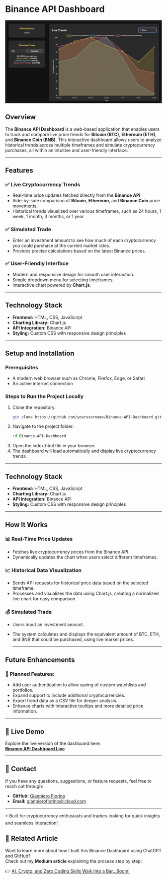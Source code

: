 # Binance API Dashboard

![Binance API Dashboard](images/Dashboard.png)

## Overview
The **Binance API Dashboard** is a web-based application that enables users to track and compare live price trends for **Bitcoin (BTC)**, **Ethereum (ETH)**, and **Binance Coin (BNB)**. This interactive dashboard allows users to analyze historical trends across multiple timeframes and simulate cryptocurrency purchases, all within an intuitive and user-friendly interface.

---

## Features

### ✅ **Live Cryptocurrency Trends**
- Real-time price updates fetched directly from the **Binance API**.
- Side-by-side comparison of **Bitcoin**, **Ethereum**, and **Binance Coin** price movements.
- Historical trends visualized over various timeframes, such as 24 hours, 1 week, 1 month, 3 months, or 1 year.

### ✅ **Simulated Trade**
- Enter an investment amount to see how much of each cryptocurrency you could purchase at the current market rates.
- Provides precise calculations based on the latest Binance prices.

### ✅ **User-Friendly Interface**
- Modern and responsive design for smooth user interaction.
- Simple dropdown menu for selecting timeframes.
- Interactive chart powered by **Chart.js**.

---

## Technology Stack
- **Frontend:** HTML, CSS, JavaScript
- **Charting Library:** Chart.js
- **API Integration:** Binance API
- **Styling:** Custom CSS with responsive design principles

---

## Setup and Installation

### Prerequisites
- A modern web browser such as Chrome, Firefox, Edge, or Safari
- An active internet connection

### Steps to Run the Project Locally
1. Clone the repository:
   ```bash
   git clone https://github.com/yourusername/Binance-API-Dashboard.git```
   
2. Navigate to the project folder:
    ```bash
    cd Binance-API-Dashboard
    ```
3. Open the index.html file in your browser.
4. The dashboard will load automatically and display live cryptocurrency trends.

 ---

## Technology Stack
- **Frontend:** HTML, CSS, JavaScript
- **Charting Library:** Chart.js
- **API Integration:** Binance API
- **Styling:** Custom CSS with responsive design principles

---

## How It Works

### 📊 Real-Time Price Updates
- Fetches live cryptocurrency prices from the Binance API.
- Dynamically updates the chart when users select different timeframes.
  
### 📈 Historical Data Visualization
- Sends API requests for historical price data based on the selected timeframe.
- Processes and visualizes the data using Chart.js, creating a normalized line chart for easy comparison.
  
### 💰 Simulated Trade
- Users input an investment amount.
- The system calculates and displays the equivalent amount of BTC, ETH, and BNB that could be purchased, using live market prices.
  
  ---
  
## Future Enhancements
### 🚀 Planned Features:

- Add user authentication to allow saving of custom watchlists and portfolios.
- Expand support to include additional cryptocurrencies.
- Export trend data as a CSV file for deeper analysis.
- Enhance charts with interactive tooltips and more detailed price information.

---

## 🔗 **Live Demo**
Explore the live version of the dashboard here:  
[**Binance API Dashboard Live**](https://gfiorino.github.io/Binance-Api-Dashboard/)

---

## 📩 **Contact**
If you have any questions, suggestions, or feature requests, feel free to reach out through:  
- **GitHub:** [Gianpiero Fiorino](https://github.com/GFiorino)  
- **Email:** [gianpierofiorino@icloud.com](mailto:gianpierofiorino@icloud.com)

---

⚡ Built for cryptocurrency enthusiasts and traders looking for quick insights and seamless interaction!

## 📖 Related Article

Want to learn more about how I built this Binance Dashboard using ChatGPT and GitHub?  
Check out my **Medium article** explaining the process step by step:

👉 [AI, Crypto, and Zero Coding Skills Walk Into a Bar…Boom!](https://medium.com/@gianpierofiorino/ai-crypto-and-zero-coding-skills-walk-into-a-bar-boom-1aefd85a2a22)
